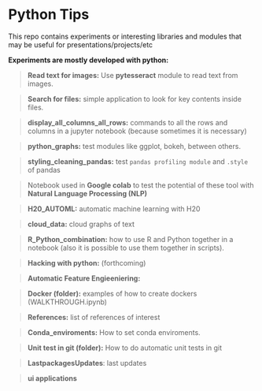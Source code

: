# Python Tips

This repo contains experiments or interesting libraries and modules that may be useful for presentations/projects/etc

**Experiments are mostly developed with python:**

> **Read text for images:** Use **pytesseract** module to read text from images. 

> **Search for files:** simple application to look for key contents inside files.

> **display_all_columns_all_rows:** commands to all the rows and columns in a jupyter notebook (because sometimes it is necessary)

> **python_graphs:** test modules like ggplot, bokeh, between others.

> **styling_cleaning_pandas:** test `pandas profiling module` and `.style` of pandas

> Notebook used in **Google colab** to test the potential of these tool with **Natural Language Processing (NLP)**

> **H20_AUTOML:** automatic machine learning with H20

> **cloud_data:** cloud graphs of text

> **R_Python_combination:** how to use R and Python together in a notebook (also it is possible to use them together in scripts).

> **Hacking with python:** (forthcoming)

> **Automatic Feature Engieeniering:**

> **Docker (folder):** examples of how to create dockers (WALKTHROUGH.ipynb)

> **References:** list of references of interest

>  **Conda_enviroments:** How to set conda enviroments.

>  **Unit test in git (folder):** How to do automatic unit tests in git

> **LastpackagesUpdates**: last updates

> **ui applications**


